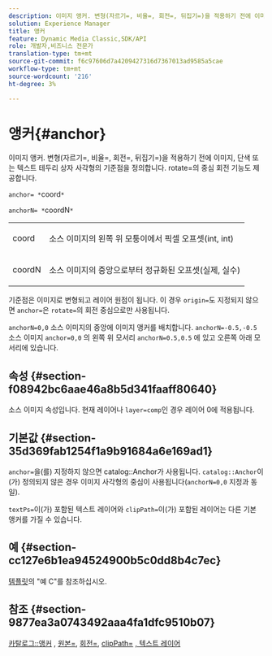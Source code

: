```yaml
---
description: 이미지 앵커. 변형(자르기=, 비율=, 회전=, 뒤집기=)을 적용하기 전에 이미지, 단색 또는 텍스트 테두리 상자 사각형의 기준점을 정의합니다. rotate=의 중심 회전 기능도 제공합니다.
solution: Experience Manager
title: 앵커
feature: Dynamic Media Classic,SDK/API
role: 개발자,비즈니스 전문가
translation-type: tm+mt
source-git-commit: f6c97606d7a4209427316d7367013ad9585a5cae
workflow-type: tm+mt
source-wordcount: '216'
ht-degree: 3%

---
```



# 앵커{#anchor}

이미지 앵커. 변형(자르기=, 비율=, 회전=, 뒤집기=)을 적용하기 전에 이미지, 단색 또는 텍스트 테두리 상자 사각형의 기준점을 정의합니다. rotate=의 중심 회전 기능도 제공합니다.

`anchor= *`coord`*`

`anchorN= *`coordN`*`

<table id="simpletable_3ED1CD0BF473439FA1132FC84B4452A8"> 
 <tr class="strow"> 
  <td class="stentry"> <p><span class="codeph"> <span class="varname"> coord</span> </span> </p> </td> 
  <td class="stentry"> <p>소스 이미지의 왼쪽 위 모퉁이에서 픽셀 오프셋(int, int) </p></td> 
 </tr> 
 <tr class="strow"> 
  <td class="stentry"> <p><span class="codeph"> <span class="varname"> coordN</span> </span> </p> </td> 
  <td class="stentry"> <p>소스 이미지의 중앙으로부터 정규화된 오프셋(실제, 실수) </p></td> 
 </tr> 
</table>

기준점은 이미지로 변형되고 레이어 원점이 됩니다. 이 경우 `origin=`도 지정되지 않으면 `anchor=`은 `rotate=`의 회전 중심으로만 사용됩니다.

`anchorN=0,0` 소스 이미지의 중앙에 이미지 앵커를 배치합니다. `anchorN=-0.5,-0.5` 소스 이미지 `anchor=0,0` 의 왼쪽 위 모서리 `anchorN=0.5,0.5` 에 있고 오른쪽 아래 모서리에 있습니다.

## 속성 {#section-f08942bc6aae46a8b5d341faaff80640}

소스 이미지 속성입니다. 현재 레이어나 `layer=comp`인 경우 레이어 0에 적용됩니다.

## 기본값 {#section-35d369fab1254f1a9b91684a6e169ad1}

`anchor=`을(를) 지정하지 않으면 catalog::Anchor가 사용됩니다. `catalog::Anchor`이(가) 정의되지 않은 경우 이미지 사각형의 중심이 사용됩니다(`anchorN=0,0` 지정과 동일).

`textPs=`이(가) 포함된 텍스트 레이어와 `clipPath=`이(가) 포함된 레이어는 다른 기본 앵커를 가질 수 있습니다.

## 예 {#section-cc127e6b1ea94524900b5c0dd8b4c7ec}

[템플릿](../../../../../is-api/http-ref/image-serving-api-ref/c-http-protocol-reference/c-templates/c-templates.md#concept-3cd2d2adae0e41b2979b9640244d4d3e)의 &quot;예 C&quot;를 참조하십시오.

## 참조 {#section-9877ea3a0743492aaa4fa1dfc9510b07}

[카탈로그::앵커](/help/aem-is-ir-api/is-api/image-catalog/image-serving-api-ref/c-image-catalog-reference/c-image-svg-data-reference/c-image-data-reference/r-anchor-cat.md) ,  [원본=](../../../../../is-api/http-ref/image-serving-api-ref/c-http-protocol-reference/c-command-reference/r-origin.md#reference-e11c7ac06e2240cc884c3fec98f05138),  [회전=](../../../../../is-api/http-ref/image-serving-api-ref/c-http-protocol-reference/c-command-reference/r-rotate.md#reference-12abb086635546ec9ec2e1a793dc1096),  [clipPath=](../../../../../is-api/http-ref/image-serving-api-ref/c-http-protocol-reference/c-command-reference/r-clippath.md#reference-8139b1b52dc54749b51b109521ddf83d)  [, 텍스트 레이어](../../../../../is-api/http-ref/image-serving-api-ref/c-http-protocol-reference/c-text-formatting/r-text-layers.md#reference-47e78cfb18134db5ab09e17af14a6a8f)
